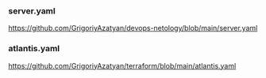 ### server.yaml  
https://github.com/GrigoriyAzatyan/devops-netology/blob/main/server.yaml

### atlantis.yaml
https://github.com/GrigoriyAzatyan/terraform/blob/main/atlantis.yaml

